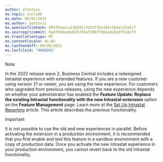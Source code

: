 ```yaml
---
author: altotovi
ms.topic: include
ms.date: 09/01/2022
ms.author: atotovic
ms.openlocfilehash: 095fb2aaca138291cf253f32e3d3c3bdac3193c7
ms.sourcegitcommit: 8ad79e0ec6e625796af298f756a142624f514cf3
ms.translationtype: HT
ms.contentlocale: en-AU
ms.lasthandoff: 09/30/2022
ms.locfileid: "9608281"
---
```

> [!NOTE]
> In the 2022 release wave 2, Business Central includes a redesigned Intrastat experience with extended features. If you are a new customer using version 21 or newer, you are using the new experience. For customers who upgraded from previous releases, using the new experience depends on whether your administrator has enabled the **Feature Update: Replace the existing Intrastat functionality with the new Intrastat extension** option on the **Feature Management** page. Learn more at the [Set Up Intrastat Reporting](../finance-how-setup-report-intrastat.md) article. This article describes the previous functionality.

> [!IMPORTANT]
> It is not possible to use the old and new experiences in parallel. Before activating the extension in a production environment, it is recommended that you first enable and test this feature in a sandbox environment with a copy of production data. Once you activate the new Intrastat experience in your production environment, you cannot revert back to the old Intrastat functionality.